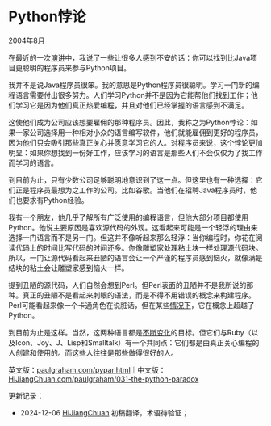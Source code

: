 
# Python悖论

2004年8月

在最近的一次[演讲](https://hijiangchuan.com/paulgraham/030-Great-Hackers)中，我说了一些让很多人感到不安的话：你可以找到比Java项目更聪明的程序员来参与Python项目。

我并不是说Java程序员很笨。我的意思是Python程序员很聪明。学习一门新的编程语言需要付出很多努力。人们学习Python并不是因为它能帮他们找到工作；他们学习它是因为他们真正热爱编程，并且对他们已经掌握的语言感到不满足。

这使他们成为公司应该想要雇佣的那种程序员。因此，我称之为Python悖论：如果一家公司选择用一种相对小众的语言编写软件，他们就能雇佣到更好的程序员，因为他们只会吸引那些真正关心并愿意学习它的人。对程序员来说，这个悖论更加明显：如果你想找到一份好工作，应该学习的语言是那些人们不会仅仅为了找工作而学习的语言。

到目前为止，只有少数公司足够聪明地意识到了这一点。但这里也有一种选择：它们正是程序员最想为之工作的公司。比如谷歌。当他们在招聘Java程序员时，他们也要求有Python经验。

我有一个朋友，他几乎了解所有广泛使用的编程语言，但他大部分项目都使用Python。他说主要原因是喜欢源代码的外观。这看起来可能是一个轻浮的理由来选择一门语言而不是另一门。但这并不像听起来那么轻浮：当你编程时，你花在阅读代码上的时间比写代码的时间还多。你像雕塑家处理粘土块一样处理源代码块。所以，一门让源代码看起来丑陋的语言会让一个严谨的程序员感到恼火，就像满是结块的粘土会让雕塑家感到恼火一样。

提到丑陋的源代码，人们自然会想到Perl。但Perl表面的丑陋并不是我所说的那种。真正的丑陋不是看起来刺眼的语法，而是不得不用错误的概念来构建程序。Perl可能看起来像一个卡通角色在说脏话，但在某些[情况下](https://hijiangchuan.com/paulgraham/017-Revenge-of-the-Nerds)，它在概念上超越了Python。

到目前为止是这样。当然，这两种语言都是[不断变化](https://hijiangchuan.com/paulgraham/022-The-Hundred-Year-Language)的目标。但它们与Ruby（以及Icon、Joy、J、Lisp和Smalltalk）有一个共同点：它们都是由真正关心编程的人创建和使用的。而这些人往往是那些做得很好的人。

英文版：[paulgraham.com/pypar.html](https://paulgraham.com/pypar.html)｜中文版：[HiJiangChuan.com/paulgraham/031-the-python-paradox](https://hijiangchuan.com/paulgraham/031-the-python-paradox)

更新记录：
- 2024-12-06 [HiJiangChuan](https://hijiangchuan.com) 初稿翻译，术语待验证；
